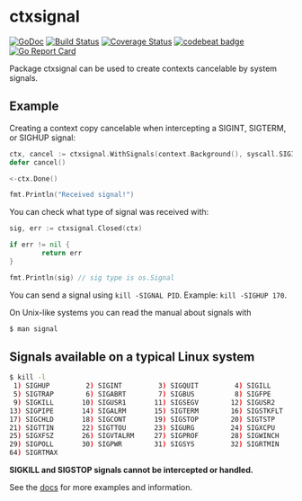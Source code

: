 # ctxsignal

[![GoDoc](https://godoc.org/github.com/henvic/ctxsignal?status.svg)](https://godoc.org/github.com/henvic/ctxsignal) [![Build Status](https://travis-ci.org/henvic/ctxsignal.svg?branch=master)](https://travis-ci.org/henvic/ctxsignal) [![Coverage Status](https://coveralls.io/repos/henvic/ctxsignal/badge.svg)](https://coveralls.io/r/henvic/ctxsignal) [![codebeat badge](https://codebeat.co/badges/b1aeaafc-7c28-4230-9867-8f88f10404fe)](https://codebeat.co/projects/github-com-henvic-ctxsignal-master) [![Go Report Card](https://goreportcard.com/badge/github.com/henvic/ctxsignal)](https://goreportcard.com/report/github.com/henvic/ctxsignal)

Package ctxsignal can be used to create contexts cancelable by system signals.

## Example

Creating a context copy cancelable when intercepting a SIGINT, SIGTERM, or SIGHUP signal:

```go
ctx, cancel := ctxsignal.WithSignals(context.Background(), syscall.SIGINT, syscall.SIGTERM, syscall.SIGHUP)
defer cancel()

<-ctx.Done()

fmt.Println("Received signal!")
```

You can check what type of signal was received with:

```go
sig, err := ctxsignal.Closed(ctx)

if err != nil {
        return err
}

fmt.Println(sig) // sig type is os.Signal
```

You can send a signal using `kill -SIGNAL PID`. Example: `kill -SIGHUP 170`.

On Unix-like systems you can read the manual about signals with

```bash
$ man signal
```

## Signals available on a typical Linux system

```bash
$ kill -l
 1) SIGHUP         2) SIGINT         3) SIGQUIT         4) SIGILL
 5) SIGTRAP        6) SIGABRT        7) SIGBUS          8) SIGFPE
 9) SIGKILL       10) SIGUSR1       11) SIGSEGV        12) SIGUSR2
13) SIGPIPE       14) SIGALRM       15) SIGTERM        16) SIGSTKFLT
17) SIGCHLD       18) SIGCONT       19) SIGSTOP        20) SIGTSTP
21) SIGTTIN       22) SIGTTOU       23) SIGURG         24) SIGXCPU
25) SIGXFSZ       26) SIGVTALRM     27) SIGPROF        28) SIGWINCH
29) SIGPOLL       30) SIGPWR        31) SIGSYS         32) SIGRTMIN
64) SIGRTMAX
```

**SIGKILL and SIGSTOP signals cannot be intercepted or handled.**

See the [docs](https://godoc.org/github.com/henvic/ctxsignal) for more examples and information.
